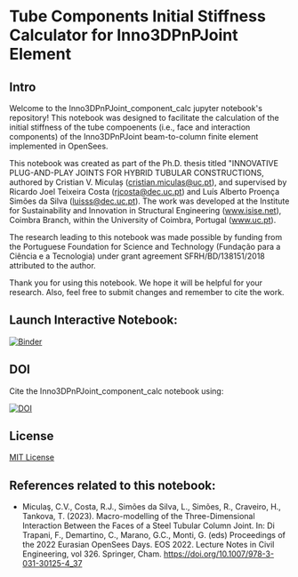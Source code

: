 # Tube Components Initial Stiffness Calculator for Inno3DPnPJoint Element

## Intro
Welcome to the Inno3DPnPJoint_component_calc jupyter notebook's repository! This notebook was designed to facilitate the calculation of the initial stiffness of the tube compoenents (i.e., face and interaction components) of the Inno3DPnPJoint beam-to-column finite element implemented in OpenSees.

This notebook was created as part of the Ph.D. thesis titled "INNOVATIVE PLUG-AND-PLAY JOINTS FOR HYBRID TUBULAR CONSTRUCTIONS, authored by Cristian V. Miculaș (cristian.miculas@uc.pt), and supervised by Ricardo Joel Teixeira Costa (rjcosta@dec.uc.pt) and Luís Alberto Proença Simões da Silva (luisss@dec.uc.pt). The work was developed at the Institute for Sustainability and Innovation in Structural Engineering (www.isise.net), Coimbra Branch, within the University of Coimbra, Portugal (www.uc.pt).

The research leading to this notebook was made possible by funding from the Portuguese Foundation for Science and Technology (Fundação para a Ciência e a Tecnologia) under grant agreement SFRH/BD/138151/2018 attributed to the author.

Thank you for using this notebook. We hope it will be helpful for your research. Also, feel free to submit changes and remember to cite the work.

## Launch Interactive Notebook:
[![Binder](https://mybinder.org/badge_logo.svg)](https://mybinder.org/v2/gh/cvmiculas/Inno3DPnPJoint_component_calc/HEAD)

## DOI
Cite the Inno3DPnPJoint_component_calc notebook using:

[![DOI](https://zenodo.org/badge/633002290.svg)](https://zenodo.org/badge/latestdoi/633002290)

## License
[MIT License](LICENSE)

## References related to this notebook:
- Miculaş, C.V., Costa, R.J., Simões da Silva, L., Simões, R., Craveiro, H., Tankova, T. (2023). Macro-modelling of the Three-Dimensional Interaction Between the Faces of a Steel Tubular Column Joint. In: Di Trapani, F., Demartino, C., Marano, G.C., Monti, G. (eds) Proceedings of the 2022 Eurasian OpenSees Days. EOS 2022. Lecture Notes in Civil Engineering, vol 326. Springer, Cham. https://doi.org/10.1007/978-3-031-30125-4_37